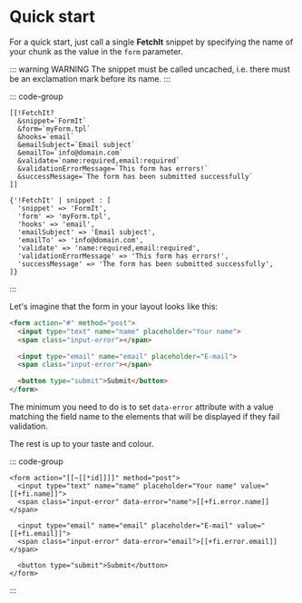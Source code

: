 # Quick start

For a quick start, just call a single **FetchIt** snippet by specifying the name of your chunk as the value in the `form` parameter.

::: warning WARNING
The snippet must be called uncached, i.e. there must be an exclamation mark before its name.
:::

::: code-group

```modx
[[!FetchIt?
  &snippet=`FormIt`
  &form=`myForm.tpl`
  &hooks=`email`
  &emailSubject=`Email subject`
  &emailTo=`info@domain.com`
  &validate=`name:required,email:required`
  &validationErrorMessage=`This form has errors!`
  &successMessage=`The form has been submitted successfully`
]]
```

```fenom
{'!FetchIt' | snippet : [
  'snippet' => 'FormIt',
  'form' => 'myForm.tpl',
  'hooks' => 'email',
  'emailSubject' => 'Email subject',
  'emailTo' => 'info@domain.com',
  'validate' => 'name:required,email:required',
  'validationErrorMessage' => 'This form has errors!',
  'successMessage' => 'The form has been submitted successfully',
]}
```

:::

Let's imagine that the form in your layout looks like this:

```html
<form action="#" method="post">
  <input type="text" name="name" placeholder="Your name">
  <span class="input-error"></span>

  <input type="email" name="email" placeholder="E-mail">
  <span class="input-error"></span>

  <button type="submit">Submit</button>
</form>
```

The minimum you need to do is to set `data-error` attribute with a value matching the field name to the elements that will be displayed if they fail validation.

The rest is up to your taste and colour.

::: code-group

```modx [myForm.tpl]
<form action="[[~[[*id]]]]" method="post">
  <input type="text" name="name" placeholder="Your name" value="[[+fi.name]]">
  <span class="input-error" data-error="name">[[+fi.error.name]]</span>

  <input type="email" name="email" placeholder="E-mail" value="[[+fi.email]]">
  <span class="input-error" data-error="email">[[+fi.error.email]]</span>

  <button type="submit">Submit</button>
</form>
```

:::
